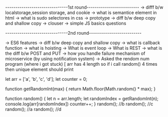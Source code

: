 -------------------------------1st round--------------------------
-> difff b/w localstorage,session storage, and cookie
-> what is semantice element in html
-> what is sudo selectores in css
-> prototype
-> diff b/w deep copy and shallow copy
-> clouser
-> simple JS basics questions


-------------------------------2nd round--------------------------

-> ES6 features
-> diff b/w deep copy and shallow copy
-> what is callback function
-> what is hoisting
-> What is event loop
-> What is REST
-> what is the diff b/w POST and PUT
-> how you handle failure mechanism of microservice (by using notification system)
-> Asked the rendom num program (where i got stuck) [ arr has 4 length so if i call random() 4 times then unique element should print

let arr = ['a', 'b', 'c', 'd'];
let counter = 0;

function getRandomInt(max) {
    return Math.floor(Math.random() * max);
}

function random() {
    let n = arr.length;
    let randomIndex = getRandomInt(n);
    console.log(arr[randomIndex])
    counter++;
}
random(); //b
random(); //c
random(); //a
random(); //d
